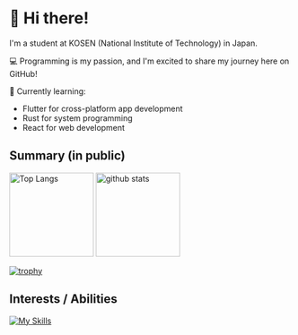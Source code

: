 # 👋 Hi there!

I'm a student at KOSEN (National Institute of Technology) in Japan.

💻 Programming is my passion, and I'm excited to share my journey here on GitHub!

🌱 Currently learning:
- Flutter for cross-platform app development
- Rust for system programming
- React for web development

## Summary (in public)
<p align="left"> 
  <img alt="Top Langs" height="150px" src="https://github-readme-stats.vercel.app/api/top-langs/?username=RioRio-do&layout=compact&show_icons=true&theme=onedark" />
  <img alt="github stats" height="150px" src="https://github-readme-stats.vercel.app/api?username=RioRio-do&theme=onedark&show_icons=ture" />
</p>

[![trophy](https://github-profile-trophy.vercel.app/?username=RioRio-do&theme=onedark)](https://github.com/ryo-ma/github-profile-trophy)

## Interests / Abilities
[![My Skills](https://skillicons.dev/icons?i=dart,flutter,py,html,css,scss,js,ts,nodejs,npm,react,nextjs,p5js,rust,c,cpp,ruby,sqlite,latex,md,discord,misskey,twitter,gmail,git,github,vscode,notion,obsidian,figma,windows,linux,ubuntu,svg&theme=dark)](https://skillicons.dev)

<!--
**RioRio-do/RioRio-do** is a ✨ _special_ ✨ repository because its `README.md` (this file) appears on your GitHub profile.

Here are some ideas to get you started:

- 🔭 I’m currently working on ...
- 🌱 I’m currently learning ...
- 👯 I’m looking to collaborate on ...
- 🤔 I’m looking for help with ...
- 💬 Ask me about ...
- 📫 How to reach me: ...
- 😄 Pronouns: ...
- ⚡ Fun fact: ...
-->
